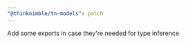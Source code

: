```yaml
---
"@thinknimble/tn-models": patch
---
```


Add some exports in case they're needed for type inference
